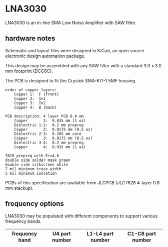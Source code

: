 # LNA3030

LNA3030 is an in-line SMA Low Noise Amplifier with SAW filter.

## hardware notes

Schematic and layout files were designed in KiCad, an open source electronic
design automation package.

This design may be assembled with any SAW filter with a standard 3.0 x 3.0 mm
footprint (DCC6C).

The PCB is designed to fit the Crystek SMA-KIT-1.5MF housing.

```
order of copper layers:
    Copper 1:  F (front)
    Copper 2:  In1
    Copper 3:  In2
    Copper 4:  B (back)

PCB description: 4 layer PCB 0.8 mm
    Copper       1:  0.035 mm (1 oz)
    Dielectric 1-2:  0.2 mm prepreg
    Copper       2:  0.0175 mm (0.5 oz)
    Dielectric 2-3:  0.265 mm core
    Copper       3:  0.0175 mm (0.5 oz)
    Dielectric 3-4:  0.2 mm prepreg
    Copper       4:  0.035 mm (1 oz)

7628 prepreg with Er=4.6
double side solder mask green
double side silkscreen white
7 mil minimum trace width
5 mil minimum isolation
```

PCBs of this specification are available from JLCPCB (JLC7628 4-layer 0.8 mm stackup).

## frequency options

LNA3030 may be populated with different components to support various frequency
bands.

frequency band | U4 part number       | L1-L4 part number | C1-C8 part number
---------------|----------------------|-------------------|-------------------
